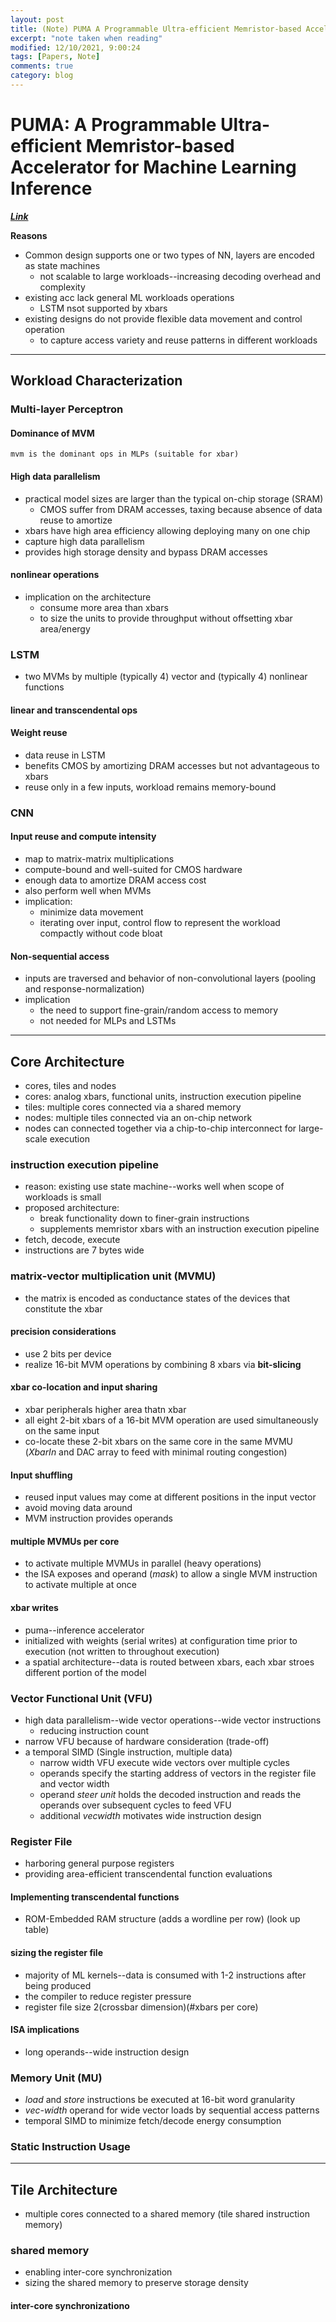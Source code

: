 ```yaml
---
layout: post
title: (Note) PUMA A Programmable Ultra-efficient Memristor-based Accelerator for Machine Learning Inference
excerpt: "note taken when reading"
modified: 12/10/2021, 9:00:24
tags: [Papers, Note]
comments: true
category: blog
---
```


# PUMA: A Programmable Ultra-efficient Memristor-based Accelerator for Machine Learning Inference

**[*Link*](https://arxiv.org/abs/1901.10351)**

**Reasons**

- Common design supports one or two types of NN, layers are encoded as state machines
  - not scalable to large workloads--increasing decoding overhead and complexity
- existing acc lack general ML workloads operations
  - LSTM nsot supported by xbars
- existing designs do not provide flexible data movement and control operation
  - to capture access variety and reuse patterns in different workloads

---

## Workload Characterization

### Multi-layer Perceptron

#### Dominance of MVM

```
mvm is the dominant ops in MLPs (suitable for xbar)
```

#### High data parallelism

- practical model sizes are larger than the typical on-chip storage (SRAM)
  - CMOS suffer from DRAM accesses, taxing because absence of data reuse to amortize
- xbars have high area efficiency allowing deploying many on one chip
- capture high data parallelism
- provides high storage density and bypass DRAM accesses

#### nonlinear operations

- implication on the architecture
  - consume more area than xbars
  - to size the units to provide throughput without offsetting xbar area/energy

### LSTM

- two MVMs by multiple (typically 4) vector and (typically 4) nonlinear functions

#### linear and transcendental ops

#### **Weight reuse**

- data reuse in LSTM
- benefits CMOS by amortizing DRAM accesses but not advantageous to xbars
- reuse only in a few inputs, workload remains memory-bound

### CNN

#### Input reuse and compute intensity

- map to matrix-matrix multiplications
- compute-bound and well-suited for CMOS hardware
- enough data to amortize DRAM access cost
- also perform well when MVMs
- implication:
  - minimize data movement
  - iterating over input, control flow  to represent the workload compactly without code bloat

#### Non-sequential access

- inputs are traversed and behavior of non-convolutional layers (pooling and response-normalization)
- implication
  - the need to support fine-grain/random access to memory
  - not needed for MLPs and LSTMs

---

## Core Architecture

- cores, tiles and nodes
- cores: analog xbars, functional units, instruction execution pipeline
- tiles: multiple cores connected via a shared memory
- nodes: multiple tiles connected via an on-chip network
- nodes can connected together via a chip-to-chip interconnect for large-scale execution

### instruction execution pipeline

- reason: existing use state machine--works well when scope of workloads is small
- proposed architecture:
  - break functionality down to finer-grain instructions
  - supplements memristor xbars with an instruction execution pipeline
- fetch, decode, execute
- instructions are 7 bytes wide

### matrix-vector multiplication unit (MVMU)

- the matrix is encoded as conductance states of the devices that constitute the xbar

#### precision considerations

- use 2 bits per device
- realize 16-bit MVM operations by combining 8 xbars via **bit-slicing**

#### xbar co-location and input sharing

- xbar peripherals higher area thatn xbar
- all eight 2-bit xbars of a 16-bit MVM operation are used simultaneously on the same input
- co-locate these 2-bit xbars on the same core in the same MVMU (*XbarIn* and DAC array to feed with minimal routing congestion)

#### Input shuffling

- reused input values may come at different positions in the input vector
- avoid moving data around
- MVM instruction provides operands

#### multiple MVMUs per core

- to activate multiple MVMUs in parallel (heavy operations)
- the ISA exposes and operand (*mask*) to allow a single MVM instruction to activate multiple at once

#### xbar writes

- puma--inference accelerator
- initialized with weights (serial writes) at configuration time prior to execution (not written to throughout execution)
- a spatial architecture--data is routed between xbars, each xbar stroes different portion of the model

### Vector Functional Unit (VFU)

- high data parallelism--wide vector operations--wide vector instructions
  - reducing instruction count
- narrow VFU because of hardware consideration (trade-off)
- a temporal SIMD (Single instruction, multiple data)
  - narrow width VFU execute wide vectors over multiple cycles
  - operands specify the starting address of vectors in the register file and vector width
  - operand *steer unit* holds the decoded instruction and reads the operands over subsequent cycles to feed VFU
  - additional *vecwidth* motivates wide instruction design

### Register File

- harboring general purpose registers
- providing area-efficient transcendental function evaluations

#### Implementing transcendental functions

- ROM-Embedded RAM structure (adds a wordline per row) (look up table)

#### sizing the register file

- majority of ML kernels--data is consumed with 1-2 instructions after being produced
- the compiler to reduce register pressure
- register file size 2(crossbar dimension)(#xbars per core)

#### ISA implications

- long operands--wide instruction design

### Memory Unit (MU)

- *load* and *store* instructions be executed at 16-bit word granularity
- *vec-width* operand for wide vector loads by sequential access patterns
- temporal SIMD to minimize fetch/decode energy consumption

### Static Instruction Usage

---

## Tile Architecture

- multiple cores connected to a shared memory (tile shared instruction memory)

### shared memory

- enabling inter-core synchronization
- sizing the shared memory to preserve storage density

#### inter-core synchronizationo
